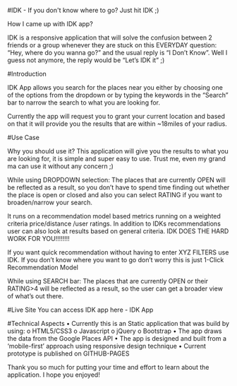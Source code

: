 
#IDK - If you don't know where to go? Just hit IDK ;)

How I came up with IDK app?

IDK is a responsive application that will solve the confusion between 2 friends or a group whenever they are stuck on this EVERYDAY question: “Hey, where do you wanna go?” and the usual reply is “I Don’t Know”. Well I guess not anymore, the reply would be “Let’s IDK it” ;) 


#Introduction

IDK App allows you search for the places near you either by choosing one of the options from the dropdown or by typing the keywords in the “Search” bar to narrow the search to what you are looking for.

Currently the app will request you to grant your current location and based on that it will provide you the results that are within ~18miles of your radius. 

#Use Case

Why you should use it? This application will give you the results to what you are looking for, it is simple and super easy to use. Trust me, even my grand ma can use it without any concern ;)

While using DROPDOWN selection: The places that are currently OPEN will be reflected as a result, so you don’t have to spend time finding out whether the place is open or closed and also you can select RATING if you want to broaden/narrow your search. 

It runs on a recommendation model based metrics running on a weighted criteria price/distance /user ratings. In addition to IDKs recommendations user can also look at results based on general criteria. IDK DOES THE HARD WORK FOR YOU!!!!!!!! 

If you want quick recommendation without having to enter XYZ FILTERS use IDK. If you don’t know where you want to go don’t worry this is just 1-Click Recommendation Model

While using SEARCH bar: The places that are currently OPEN or their RATING>4 will be reflected as a result, so the user can get a broader view of what’s out there.

#Live Site
You can access IDK app here - IDK App

#Technical Aspects
•	Currently this is an Static application that was build by using:
  o	HTML5/CSS3
  o	Javascript
  o	jQuery
  o	Bootstrap
•	The app draws the data from the Google Places API 
•	The app is designed and built from a ‘mobile-first’ approach using responsive design technique
•	Current prototype is published on GITHUB-PAGES

Thank you so much for putting your time and effort to learn about the application. I hope you enjoyed!
